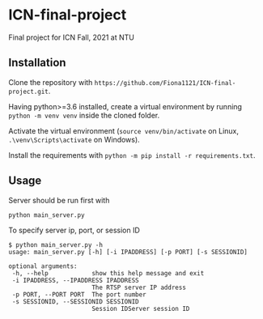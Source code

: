 # ICN-final-project
Final project for ICN Fall, 2021 at NTU

## Installation

Clone the repository with `https://github.com/Fiona1121/ICN-final-project.git`.

Having python>=3.6 installed, create a virtual environment by running `python -m venv venv` inside the cloned folder.

Activate the virtual environment (`source venv/bin/activate` on Linux, `.\venv\Scripts\activate` on Windows).

Install the requirements with `python -m pip install -r requirements.txt`.
## Usage
Server should be run first with 
```
python main_server.py
```
To specify server ip, port, or session ID
 ```
 $ python main_server.py -h
 usage: main_server.py [-h] [-i IPADDRESS] [-p PORT] [-s SESSIONID]

optional arguments:
  -h, --help            show this help message and exit
  -i IPADDRESS, --IPADDRESS IPADDRESS
                        The RTSP server IP address
  -p PORT, --PORT PORT  The port number
  -s SESSIONID, --SESSIONID SESSIONID
                        Session IDServer session ID
 ```